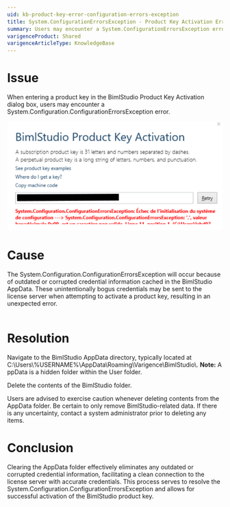 ```yaml
---
uid: kb-product-key-error-configuration-errors-exception
title: System.ConfigurationErrorsException - Product Key Activation Error
summary: Users may encounter a System.ConfigurationErrorsException error upon entering a product key in the BimlStudio Product Key Activation dialog box.
varigenceProduct: Shared
varigenceArticleType: KnowledgeBase
---
```

# Issue

When entering a product key in the BimlStudio Product Key Activation dialog box, users may encounter a System.Configuration.ConfigurationErrorsException error. 

![Product Key Activation Error Screenshot](../static/img/kb-product-key-error-configuration-errors-exception.png "Product Key Activation Error Screenshot")


# Cause

The System.Configuration.ConfigurationErrorsException will occur because of outdated or corrupted credential information cached in the BimlStudio AppData. These unintentionally bogus credentials may be sent to the license server when attempting to activate a product key, resulting in an unexpected error.  
 

# Resolution

Navigate to the BimlStudio AppData directory, typically located at C:\\Users\\%USERNAME%\\AppData\\Roaming\\Varigence\\BimlStudio\\. **Note:** AppData is a hidden folder within the User folder. 

Delete the contents of the BimlStudio folder.

Users are advised to exercise caution whenever deleting contents from the AppData folder. Be certain to only remove BimlStudio-related data. If there is any uncertainty, contact a system administrator prior to deleting any items.

# Conclusion

Clearing the AppData folder effectively eliminates any outdated or corrupted credential information, facilitating a clean connection to the license server with accurate credentials. This process serves to resolve the System.Configuration.ConfigurationErrorsException and allows for successful activation of the BimlStudio product key.